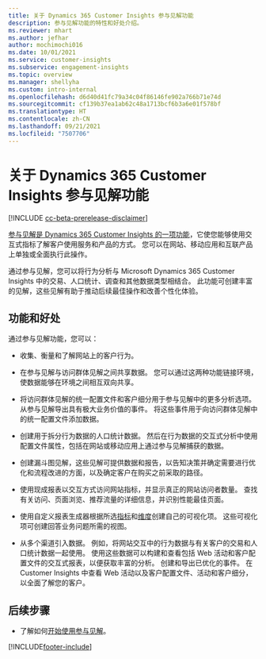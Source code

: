 ```yaml
---
title: 关于 Dynamics 365 Customer Insights 参与见解功能
description: 参与见解功能的特性和好处介绍。
ms.reviewer: mhart
ms.author: jefhar
author: mochimochi016
ms.date: 10/01/2021
ms.service: customer-insights
ms.subservice: engagement-insights
ms.topic: overview
ms.manager: shellyha
ms.custom: intro-internal
ms.openlocfilehash: d6d40d41fc79a34c04f86146fe902a766b71e74d
ms.sourcegitcommit: cf139b37ea1ab62c48a1713bcf6b3a6e01f578bf
ms.translationtype: HT
ms.contentlocale: zh-CN
ms.lasthandoff: 09/21/2021
ms.locfileid: "7507706"
---
```

# <a name="about-dynamics-365-customer-insights-engagement-insights-capability"></a>关于 Dynamics 365 Customer Insights 参与见解功能 

[!INCLUDE [cc-beta-prerelease-disclaimer](includes/cc-beta-prerelease-disclaimer.md)]

[参与见解是 Dynamics 365 Customer Insights 的一项功能](https://dynamics.microsoft.com/ai/customer-insights/engagement-insights-capability/)，它使您能够使用交互式指标了解客户使用服务和产品的方式。 您可以在网站、移动应用和互联产品上单独或全面执行此操作。

通过参与见解，您可以将行为分析与 Microsoft Dynamics 365 Customer Insights 中的交易、人口统计、调查和其他数据类型相结合。 此功能可创建丰富的见解，这些见解有助于推动后续最佳操作和改善个性化体验。

## <a name="features-and-benefits"></a>功能和好处

通过参与见解功能，您可以：

- 收集、衡量和了解网站上的客户行为。

- 在参与见解与访问群体见解之间共享数据。 您可以通过这两种功能链接环境，使数据能够在环境之间相互双向共享。

- 将访问群体见解的统一配置文件和客户细分用于参与见解中的更多分析选项。 从参与见解导出具有极大业务价值的事件。 将这些事件用于向访问群体见解中的统一配置文件添加数据。

- 创建用于拆分行为数据的人口统计数据。 然后在行为数据的交互式分析中使用配置文件属性，包括在网站或移动应用上通过参与见解捕获的数据。

- 创建漏斗图见解，这些见解可提供数据和报告，以告知决策并确定需要进行优化和流程改进的方面，以及确定客户在购买之前采取的路径。 

-  使用现成报表以交互方式访问网站指标，并显示真正的网站访问者数量。 查找有关访问、页面浏览、推荐流量的详细信息，并识别性能最佳页面。

- 使用自定义报表生成器根据所选[指标](glossary.md)和[维度](glossary.md)创建自己的可视化项。 这些可视化项可创建回答业务问题所需的视图。

- 从多个渠道引入数据。 例如，将网站交互中的行为数据与有关客户的交易和人口统计数据一起使用。 使用这些数据可以构建和查看包括 Web 活动和客户配置文件的交互式报表，以便获取丰富的分析。 创建和导出已优化的事件。 在 Customer Insights 中查看 Web 活动以及客户配置文件、活动和客户细分，以全面了解您的客户。

## <a name="next-steps"></a>后续步骤

- 了解如何[开始使用参与见解](get-started.md)。


[!INCLUDE[footer-include](../includes/footer-banner.md)]
